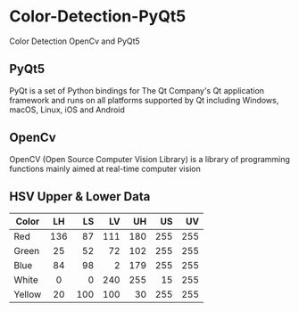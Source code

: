 # Color-Detection-PyQt5

Color Detection OpenCv and PyQt5

## PyQt5

PyQt is a set of Python bindings for The Qt Company's Qt application framework and runs on all platforms supported by Qt including Windows, macOS, Linux, iOS and Android

## OpenCv

OpenCV (Open Source Computer Vision Library) is a library of programming functions mainly aimed at real-time computer vision

## HSV Upper & Lower Data

| Color  | LH  |  LS |  LV |  UH |  US |  UV |
| ------ | :-: | --: | --: | --: | --: | --: |
| Red    | 136 |  87 | 111 | 180 | 255 | 255 |
| Green  | 25  |  52 |  72 | 102 | 255 | 255 |
| Blue   | 84  |  98 |   2 | 179 | 255 | 255 |
| White  |  0  |   0 | 240 | 255 |  15 | 255 |
| Yellow | 20  | 100 | 100 |  30 | 255 | 255 |
